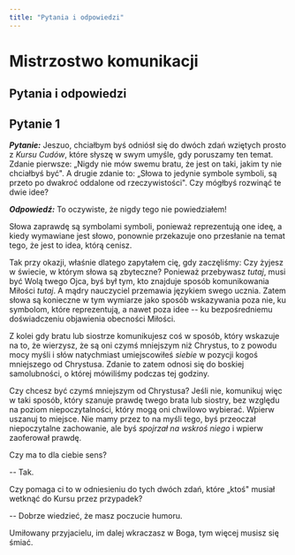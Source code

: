 ```yaml
---
title: "Pytania i odpowiedzi"
---
```


# Mistrzostwo komunikacji

## Pytania i odpowiedzi

## Pytanie 1

***Pytanie:*** Jeszuo, chciałbym byś odniósł się do dwóch zdań wziętych prosto z *Kursu Cudów*, które słyszę w swym umyśle, gdy poruszamy ten temat. Zdanie pierwsze: „Nigdy nie mów swemu bratu, że jest on taki, jakim ty nie chciałbyś być". A drugie zdanie to: „Słowa to jedynie symbole symboli, są przeto po dwakroć oddalone od rzeczywistości". Czy mógłbyś rozwinąć te dwie idee?

***Odpowiedź:*** To oczywiste, że nigdy tego nie powiedziałem!

Słowa zaprawdę są symbolami symboli, ponieważ reprezentują one ideę, a kiedy wymawiane jest słowo, ponownie przekazuje ono przesłanie na temat tego, że jest to idea, którą cenisz.

Tak przy okazji, właśnie dlatego zapytałem cię, gdy zaczęliśmy: Czy żyjesz w świecie, w którym słowa są zbyteczne? Ponieważ przebywasz *tutaj*, musi być Wolą twego Ojca, byś był tym, kto znajduje sposób komunikowania Miłości *tutaj*. A mądry nauczyciel przemawia językiem swego ucznia. Zatem słowa są konieczne w tym wymiarze jako sposób wskazywania poza nie, ku symbolom, które reprezentują, a nawet poza idee -- ku bezpośredniemu doświadczeniu objawienia obecności Miłości.

Z kolei gdy bratu lub siostrze komunikujesz coś w sposób, który wskazuje na to, że wierzysz, że są oni czymś mniejszym niż Chrystus, to z powodu mocy myśli i słów natychmiast umiejscowiłeś *siebie* w pozycji kogoś mniejszego od Chrystusa. Zdanie to zatem odnosi się do boskiej samolubności, o której mówiliśmy podczas tej godziny.

Czy chcesz być czymś mniejszym od Chrystusa? Jeśli nie, komunikuj więc w taki sposób, który szanuje prawdę twego brata lub siostry, bez względu na poziom niepoczytalności, który mogą oni chwilowo wybierać. Wpierw uszanuj to miejsce. Nie mamy przez to na myśli tego, byś przeoczał niepoczytalne zachowanie, ale byś *spojrzał na wskroś niego* i wpierw zaoferował prawdę.

Czy ma to dla ciebie sens?

-- Tak.

Czy pomaga ci to w odniesieniu do tych dwóch zdań, które „ktoś" musiał wetknąć do Kursu przez przypadek?

-- Dobrze wiedzieć, że masz poczucie humoru.

Umiłowany przyjacielu, im dalej wkraczasz w Boga, tym więcej musisz się śmiać.
